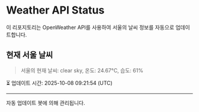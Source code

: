 
# Weather API Status

이 리포지토리는 OpenWeather API를 사용하여 서울의 날씨 정보를 자동으로 업데이트합니다.

## 현재 서울 날씨
> 서울의 현재 날씨: clear sky, 온도: 24.67°C, 습도: 61%

⏳ 업데이트 시간: 2025-10-08 09:21:54 (UTC)

---
자동 업데이트 봇에 의해 관리됩니다.
